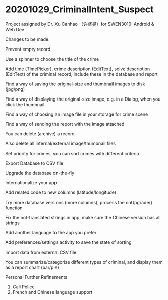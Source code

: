 # 20201029_CriminalIntent_Suspect

Project assigned by Dr. Xu Canhao （许粲昊）for SWEN3010: Android & Web Dev


Changes to be made:

Prevent empty record

Use a spinner to choose the title of the crime

Add time (TimePicker), crime description (EditText), solve description (EditText) of the criminal record, include these in the database and report

Find a way of saving the original-size and thumbnail images to disk (jpg/png)

Find a way of displaying the original-size image, e.g. in a Dialog, when you click the thumbnail

Find a way of choosing an image file in your storage for crime scene

Find a way of sending the report with the image attached

You can delete (archive) a record

Also delete all internal/external image/thumbnail files

Set priority for crimes, you can sort crimes with different criteria

Export Database to CSV file

Upgrade the database on-the-fly

Internationalize your app

Add related code to new columns (latitude/longitude)

Try more database versions (more columns), process the onUpgrade() function


Fix the not-translated strings in app, make sure the Chinese version has all strings

Add another language to the app you prefer

Add preferences/settings activity to save the state of sorting

Import data from external CSV file

You can summarize/categorize different types of criminal, and display them as a report chart (bar/pie)


Personal Further Refinements
1. Call Police
2. French and Chinese language support
